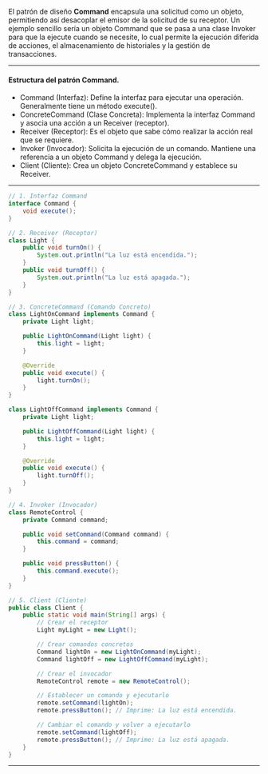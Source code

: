El patrón de diseño **Command** encapsula una solicitud como un objeto, permitiendo así desacoplar el emisor de la solicitud de su receptor. Un ejemplo sencillo sería un objeto Command que se pasa a una clase Invoker para que la ejecute cuando se necesite, lo cual permite la ejecución diferida de acciones, el almacenamiento de historiales y la gestión de transacciones.  
___
#### Estructura del patrón Command.  
- Command (Interfaz): Define la interfaz para ejecutar una operación. Generalmente tiene un método execute().   
- ConcreteCommand (Clase Concreta): Implementa la interfaz Command y asocia una acción a un Receiver (receptor).  
- Receiver (Receptor): Es el objeto que sabe cómo realizar la acción real que se requiere.  
- Invoker (Invocador): Solicita la ejecución de un comando. Mantiene una referencia a un objeto Command y delega la ejecución.  
- Client (Cliente): Crea un objeto ConcreteCommand y establece su Receiver.  
___
```java
// 1. Interfaz Command
interface Command {
    void execute();
}

// 2. Receiver (Receptor)
class Light {
    public void turnOn() {
        System.out.println("La luz está encendida.");
    }
    public void turnOff() {
        System.out.println("La luz está apagada.");
    }
}

// 3. ConcreteCommand (Comando Concreto)
class LightOnCommand implements Command {
    private Light light;

    public LightOnCommand(Light light) {
        this.light = light;
    }

    @Override
    public void execute() {
        light.turnOn();
    }
}

class LightOffCommand implements Command {
    private Light light;

    public LightOffCommand(Light light) {
        this.light = light;
    }

    @Override
    public void execute() {
        light.turnOff();
    }
}

// 4. Invoker (Invocador)
class RemoteControl {
    private Command command;

    public void setCommand(Command command) {
        this.command = command;
    }

    public void pressButton() {
        this.command.execute();
    }
}

// 5. Client (Cliente)
public class Client {
    public static void main(String[] args) {
        // Crear el receptor
        Light myLight = new Light();

        // Crear comandos concretos
        Command lightOn = new LightOnCommand(myLight);
        Command lightOff = new LightOffCommand(myLight);

        // Crear el invocador
        RemoteControl remote = new RemoteControl();

        // Establecer un comando y ejecutarlo
        remote.setCommand(lightOn);
        remote.pressButton(); // Imprime: La luz está encendida.

        // Cambiar el comando y volver a ejecutarlo
        remote.setCommand(lightOff);
        remote.pressButton(); // Imprime: La luz está apagada.
    }
}
```
___
